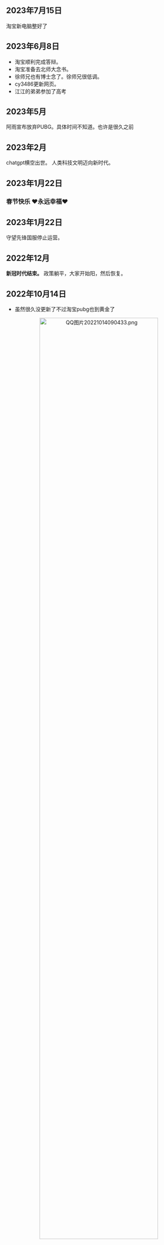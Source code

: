 ## 2023年7月15日
淘宝新电脑整好了

## 2023年6月8日
* 淘宝顺利完成答辩。
* 淘宝准备去北师大念书。
* 徐师兄也有博士念了。徐师兄很低调。
* cy3486更新网页。
* 江江的弟弟参加了高考

## 2023年5月
阿雨宣布放弃PUBG。具体时间不知道。也许是很久之前

## 2023年2月
chatgpt横空出世。
人类科技文明迈向新时代。

## 2023年1月22日
### **春节快乐 ♥永远幸福♥**

## 2023年1月22日
守望先锋国服停止运营。

## 2022年12月
**新冠时代结束。**
政策躺平，大家开始阳，然后恢复。

## 2022年10月14日
* 虽然很久没更新了不过淘宝pubg也到黄金了
<div style='text-align:center;'><a href="https://sm.ms/image/kPULh9Oemy3xrQK" target="_blank"><img src="https://s2.loli.net/2022/10/14/kPULh9Oemy3xrQK.png" alt="QQ图片20221014090433.png" width = "80%"></a></div>

* 最近有很多人在玩ai画图..就是那个stable diffusion
* 淘宝已经变成apex的形状了
* ~~守望先锋2出来了，变成了免费游戏，需要肝通行证的那种。~~

## 2022年8月7日
* 玔堷pubg定级到黄金了，会有永久的降落伞皮和一个赛季的ID框框
<div style='text-align:center;'>
<img src = "https://img.gejiba.com/images/49a00c327aa536aa490813a7f17997eb.jpg" width = "80%">
</div>

* 在尝试勾搭淘宝打apex

## 2022年8月5日
* 最近在玩PUBG
* 玔堷可以直播了

## 2022年7月8日
~~LSG官方 饥荒联机版服务器正式开启！~~</br>
~~欢迎大家来玩！~~</br>
~~服务器名称：DST server for LSG~~</br>
~~服务器密码：lsg~~</br>
~~（目前没装mod）~~

## 2022年6月28日
<p>淘宝的电脑终于也能处理GitHub页面了！伟宝泪目！</br>(此更新来自淘宝的电脑</p>

## 2022年6月18日
<p>恭喜： 奶奶常说15投吧 重返白金！</p>
<div style='text-align:center;'>
<img src = "https://img.gejiba.com/images/e78d004f603f6a6f6d7fb5fb545d62bb.png" width = "80%">
</div>

## 2022年6月6号
阿雨新电脑到了！恭喜雨宝！
<div style='text-align:center;'>
<img src = "https://img.gejiba.com/images/1c6a64d91cfa8860dc1c1008666392f1.jpg" width = "80%">
</div>

## 2022年6月5日
* 我在尽力把网页弄得花哨起来。
* 玔堷晚上被猫猫挠了
* 玔堷损失人民币2656元
* 玔堷破大防
* 珍爱钱包！远离流浪猫猫！

## 2022年6月4日

整了个news page专门用于写公告（没错就是这个页面）

大致完善了网页的初始版本！

## 2022年6月3日
LSG网站创立！

## 2022年5月20日:
新英雄 阿雨 正式加入LSG!


## 2022年4月26日: 
<p>
月野雾莅临最强王者境。</br>
<div style='text-align:center;'>
    <img src="https://img.gejiba.com/images/1db2659f9db499b680a11dc28d73c196.png" width = "80%">
</div>
</p></br></br>

## 2022年3月17日: 
<p>
甩葱9天从零再入白金, 望周知！恭喜甩葱！</br>
<div style='text-align:center;'>
<img src="https://img.gejiba.com/images/17c3737d525cbc1deb1269a69528121d.jpg" width = "80%">
</div></br>

## 2022年3月16日: 
凯宝号抵达人生最高峰 黄金二 望周知！</br>
</p>

<div style='text-align:center;'>
    <img src="https://img.gejiba.com/images/f79a5a5b57742ac0b50db97720363c5d.png" width = "80%">
</div></br></br>